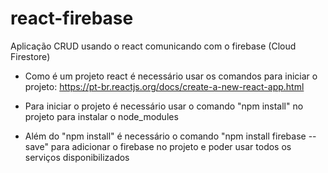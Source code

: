 # react-firebase
Aplicação CRUD usando o react comunicando com o firebase (Cloud Firestore)

- Como é um projeto react é necessário usar os comandos para iniciar o projeto: https://pt-br.reactjs.org/docs/create-a-new-react-app.html

- Para iniciar o projeto é necessário usar o comando "npm install" no projeto para instalar o node_modules

- Além do "npm install" é necessário o comando "npm install firebase --save" para adicionar o firebase no projeto e poder usar todos os serviços disponibilizados
